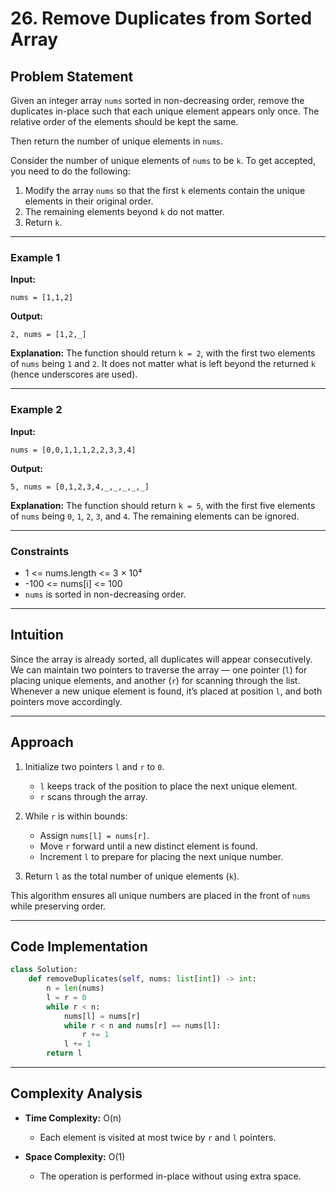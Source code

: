 # 26. Remove Duplicates from Sorted Array

## Problem Statement

Given an integer array `nums` sorted in non-decreasing order, remove the duplicates in-place such that each unique element appears only once. The relative order of the elements should be kept the same.

Then return the number of unique elements in `nums`.

Consider the number of unique elements of `nums` to be `k`. To get accepted, you need to do the following:

1. Modify the array `nums` so that the first `k` elements contain the unique elements in their original order.
2. The remaining elements beyond `k` do not matter.
3. Return `k`.

---

### Example 1

**Input:**

```
nums = [1,1,2]
```

**Output:**

```
2, nums = [1,2,_]
```

**Explanation:**
The function should return `k = 2`, with the first two elements of `nums` being `1` and `2`.
It does not matter what is left beyond the returned `k` (hence underscores are used).

---

### Example 2

**Input:**

```
nums = [0,0,1,1,1,2,2,3,3,4]
```

**Output:**

```
5, nums = [0,1,2,3,4,_,_,_,_,_]
```

**Explanation:**
The function should return `k = 5`, with the first five elements of `nums` being `0`, `1`, `2`, `3`, and `4`.
The remaining elements can be ignored.

---

### Constraints

- 1 <= nums.length <= 3 × 10⁴
- -100 <= nums[i] <= 100
- `nums` is sorted in non-decreasing order.

---

## Intuition

Since the array is already sorted, all duplicates will appear consecutively.
We can maintain two pointers to traverse the array — one pointer (`l`) for placing unique elements, and another (`r`) for scanning through the list.
Whenever a new unique element is found, it’s placed at position `l`, and both pointers move accordingly.

---

## Approach

1. Initialize two pointers `l` and `r` to `0`.

   - `l` keeps track of the position to place the next unique element.
   - `r` scans through the array.

2. While `r` is within bounds:

   - Assign `nums[l] = nums[r]`.
   - Move `r` forward until a new distinct element is found.
   - Increment `l` to prepare for placing the next unique number.

3. Return `l` as the total number of unique elements (`k`).

This algorithm ensures all unique numbers are placed in the front of `nums` while preserving order.

---

## Code Implementation

```python
class Solution:
    def removeDuplicates(self, nums: list[int]) -> int:
        n = len(nums)
        l = r = 0
        while r < n:
            nums[l] = nums[r]
            while r < n and nums[r] == nums[l]:
                r += 1
            l += 1
        return l
```

---

## Complexity Analysis

- **Time Complexity:** O(n)

  - Each element is visited at most twice by `r` and `l` pointers.

- **Space Complexity:** O(1)

  - The operation is performed in-place without using extra space.
